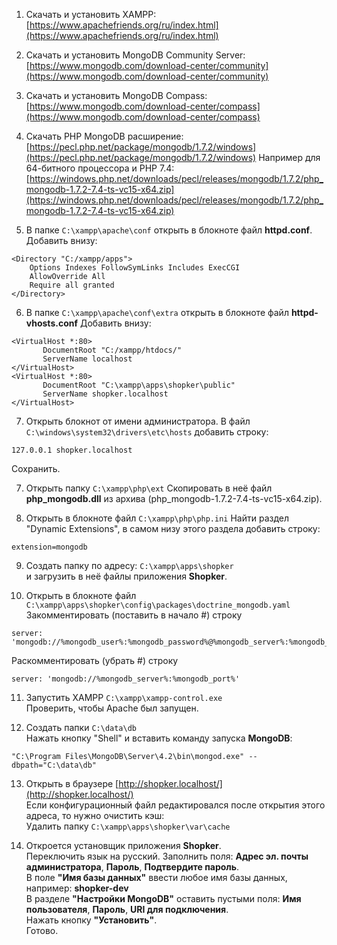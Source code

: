 1. Скачать и установить XAMPP: [https://www.apachefriends.org/ru/index.html](https://www.apachefriends.org/ru/index.html)

2. Скачать и установить MongoDB Community Server: [https://www.mongodb.com/download-center/community](https://www.mongodb.com/download-center/community)

3. Скачать и установить MongoDB Compass: [https://www.mongodb.com/download-center/compass](https://www.mongodb.com/download-center/compass)

4. Скачать PHP MongoDB расширение: [https://pecl.php.net/package/mongodb/1.7.2/windows](https://pecl.php.net/package/mongodb/1.7.2/windows)
Например для 64-битного процессора и PHP 7.4:  
[https://windows.php.net/downloads/pecl/releases/mongodb/1.7.2/php_mongodb-1.7.2-7.4-ts-vc15-x64.zip](https://windows.php.net/downloads/pecl/releases/mongodb/1.7.2/php_mongodb-1.7.2-7.4-ts-vc15-x64.zip)

5. В папке ``C:\xampp\apache\conf`` открыть в блокноте файл **httpd.conf**.
Добавить внизу:
~~~
<Directory "C:/xampp/apps">
    Options Indexes FollowSymLinks Includes ExecCGI
    AllowOverride All
    Require all granted
</Directory>
~~~

6. В папке ``C:\xampp\apache\conf\extra`` открыть в блокноте файл **httpd-vhosts.conf**
Добавить внизу:
~~~
<VirtualHost *:80>
       DocumentRoot "C:/xampp/htdocs/"
       ServerName localhost
</VirtualHost>
<VirtualHost *:80>
       DocumentRoot "C:\xampp\apps\shopker\public"
       ServerName shopker.localhost
</VirtualHost>
~~~

7. Открыть блокнот от имени администратора. В файл ``C:\windows\system32\drivers\etc\hosts``
добавить строку:
~~~
127.0.0.1 shopker.localhost
~~~
Сохранить.

7. Открыть папку ``C:\xampp\php\ext``
Скопировать в неё файл **php_mongodb.dll** из архива (php_mongodb-1.7.2-7.4-ts-vc15-x64.zip).

8. Открыть в блокноте файл ``C:\xampp\php\php.ini``
Найти раздел "Dynamic Extensions", в самом низу этого раздела добавить строку:
~~~
extension=mongodb
~~~

9. Создать папку по адресу: ``C:\xampp\apps\shopker``  
и загрузить в неё файлы приложения **Shopker**.

10. Открыть в блокноте файл ``C:\xampp\apps\shopker\config\packages\doctrine_mongodb.yaml``  
Закомментировать (поставить в начало #) строку
~~~
server: 'mongodb://%mongodb_user%:%mongodb_password%@%mongodb_server%:%mongodb_port%'
~~~
Раскомментировать (убрать #) строку
~~~
server: 'mongodb://%mongodb_server%:%mongodb_port%'
~~~

11. Запустить XAMPP ``C:\xampp\xampp-control.exe``  
Проверить, чтобы Apache был запущен.

12. Создать папки ``C:\data\db``  
Нажать кнопку "Shell" и вставить команду запуска **MongoDB**:
~~~
"C:\Program Files\MongoDB\Server\4.2\bin\mongod.exe" --dbpath="C:\data\db"
~~~

13. Открыть в браузере [http://shopker.localhost/](http://shopker.localhost/)  
Если конфигурационный файл редактировался после открытия этого адреса, то нужно очистить кэш:  
Удалить папку ``C:\xampp\apps\shopker\var\cache``

14. Откроется установщик приложения **Shopker**.  
Переключить язык на русский. Заполнить поля: **Адрес эл. почты администратора**, **Пароль**, **Подтвердите пароль**.  
В поле **"Имя базы данных"** ввести любое имя базы данных, например: **shopker-dev**  
В разделе **"Настройки MongoDB"** оставить пустыми поля: **Имя пользователя**, **Пароль**, **URI для подключения**.  
Нажать кнопку **"Установить"**.  
Готово.
